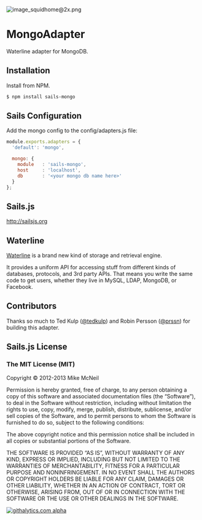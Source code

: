![image_squidhome@2x.png](http://i.imgur.com/RIvu9.png)

# MongoAdapter

Waterline adapter for MongoDB.

## Installation

Install from NPM.

```bash
$ npm install sails-mongo
```

## Sails Configuration

Add the mongo config to the config/adapters.js file:

```javascript
module.exports.adapters = {
  'default': 'mongo',

  mongo: {
    module   : 'sails-mongo',
    host     : 'localhost',
    db       : '<your mongo db name here>'
  }
};
```

## Sails.js

http://sailsjs.org

## Waterline

[Waterline](https://github.com/balderdashy/waterline) is a brand new kind of storage and retrieval engine.

It provides a uniform API for accessing stuff from different kinds of databases, protocols, and 3rd party APIs. That means you write the same code to get users, whether they live in MySQL, LDAP, MongoDB, or Facebook.


## Contributors

Thanks so much to Ted Kulp ([@tedkulp](https://twitter.com/tedkulp)) and Robin Persson ([@prssn](https://twitter.com/prssn)) for building this adapter.


## Sails.js License

### The MIT License (MIT)

Copyright © 2012-2013 Mike McNeil

Permission is hereby granted, free of charge, to any person obtaining a copy of this software and associated documentation files (the “Software”), to deal in the Software without restriction, including without limitation the rights to use, copy, modify, merge, publish, distribute, sublicense, and/or sell copies of the Software, and to permit persons to whom the Software is furnished to do so, subject to the following conditions:

The above copyright notice and this permission notice shall be included in all copies or substantial portions of the Software.

THE SOFTWARE IS PROVIDED “AS IS”, WITHOUT WARRANTY OF ANY KIND, EXPRESS OR IMPLIED, INCLUDING BUT NOT LIMITED TO THE WARRANTIES OF MERCHANTABILITY, FITNESS FOR A PARTICULAR PURPOSE AND NONINFRINGEMENT. IN NO EVENT SHALL THE AUTHORS OR COPYRIGHT HOLDERS BE LIABLE FOR ANY CLAIM, DAMAGES OR OTHER LIABILITY, WHETHER IN AN ACTION OF CONTRACT, TORT OR OTHERWISE, ARISING FROM, OUT OF OR IN CONNECTION WITH THE SOFTWARE OR THE USE OR OTHER DEALINGS IN THE SOFTWARE.

[![githalytics.com alpha](https://cruel-carlota.pagodabox.com/a22d3919de208c90c898986619efaa85 "githalytics.com")](http://githalytics.com/mikermcneil/sails-mongo)
